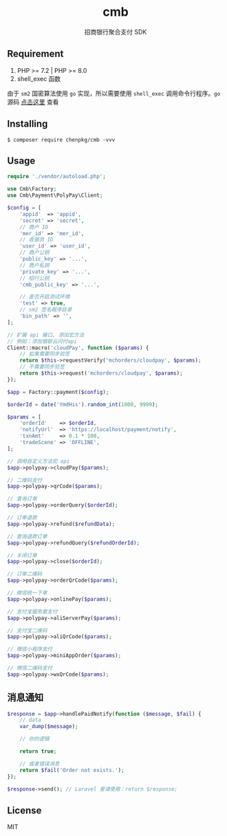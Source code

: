<h1 align="center"> cmb </h1>

<p align="center"> 招商银行聚合支付 SDK </p>

## Requirement

1. PHP >= 7.2 | PHP >= 8.0
2. shell_exec 函数

由于 `sm2` 国密算法使用 `go` 实现，所以需要使用 `shell_exec` 调用命令行程序。`go` 源码 [点击这里](https://github.com/chenpkg/cmbsm2) 查看

## Installing

```shell
$ composer require chenpkg/cmb -vvv
```

## Usage

```php
require './vendor/autoload.php';

use Cmb\Factory;
use Cmb\Payment\PolyPay\Client;

$config = [
    'appid'  => 'appid',
    'secret' => 'secret',
    // 商户 ID
    'mer_id' => 'mer_id',
    // 收银员 ID
    'user_id' => 'user_id',
    // 商户公钥
    'public_key' => '...',
    // 商户私钥
    'private_key' => '...',
    // 招行公钥
    'cmb_public_key' => '...',

    // 是否开启测试环境
    'test' => true,
    // sm2 签名程序目录
    'bin_path' => '',
];

// 扩展 api 接口, 添加宏方法
// 例如：添加银联云闪付api
Client::macro('cloudPay', function ($params) {
    // 如果需要同步验签
    return $this->requestVerify('mchorders/cloudpay', $params);
    // 不需要同步验签
    return $this->request('mchorders/cloudpay', $params);
});

$app = Factory::payment($config);

$orderId = date('YmdHis').random_int(1000, 9999);

$params = [
    'orderId'    => $orderId,
    'notifyUrl'  => 'https://localhost/payment/notify',
    'txnAmt'     => 0.1 * 100,
    'tradeScene' => 'OFFLINE',
];

// 调用自定义方法宏 api
$app->polypay->cloudPay($params);

// 二维码支付
$app->polypay->qrCode($params);

// 查询订单
$app->polypay->orderQuery($orderId);

// 订单退款
$app->polypay->refund($refundData);

// 查询退款订单
$app->polypay->refundQuery($refundOrderId);

// 关闭订单
$app->polypay->close($orderId);

// 订单二维码
$app->polypay->orderQrCode($params);

// 微信统一下单
$app->polypay->onlinePay($params);

// 支付宝服务窗支付
$app->polypay->aliServerPay($params);

// 支付宝二维码
$app->polypay->aliQrCode($params);

// 微信小程序支付
$app->polypay->miniAppOrder($params);

// 微信二维码支付
$app->polypay->wxQrCode($params);
```

## 消息通知

```php
$response = $app->handlePaidNotify(function ($message, $fail) {
    // data
    var_dump($message);

    // 你的逻辑

    return true;

    // 或者错误消息
    return $fail('Order not exists.');
});

$response->send(); // Laravel 里请使用：return $response;
```

## License

MIT
